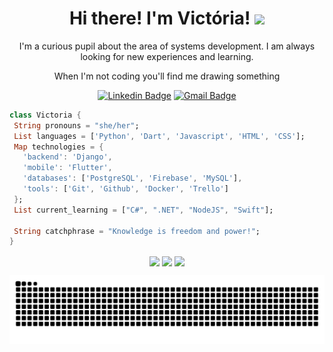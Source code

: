 <h1 align="center">Hi there! I'm Victória! <img src="https://media.giphy.com/media/mGcNjsfWAjY5AEZNw6/giphy.gif" width="50"></h1>

<p align="center">
  I'm a curious pupil about the area of systems development. I am always looking for new experiences and learning.
</p>
<p align="center"> 
  When I'm not coding you'll find me drawing something
</p>

<div align="center">
 
  [![Linkedin Badge](https://img.shields.io/badge/-VictóriaMendes-blue?style=flat-square&logo=Linkedin&logoColor=white&link=https://www.linkedin.com/in/victoria-mendes-c1305/)](https://www.linkedin.com/in/victoria-mendes-c1305/)
 [![Gmail Badge](https://img.shields.io/badge/-victoria.mc1305@gmail.com-c14438?style=flat-square&logo=Gmail&logoColor=white&link=victoria.mc1305@gmail.com)](victoria.mc1305@gmail.com)
  
</div>

 
 
 
 ```dart
class Victoria {
  String pronouns = "she/her";
  List languages = ['Python', 'Dart', 'Javascript', 'HTML', 'CSS'];
  Map technologies = {
    'backend': 'Django',
    'mobile': 'Flutter',
    'databases': ['PostgreSQL', 'Firebase', 'MySQL'],
    'tools': ['Git', 'Github', 'Docker', 'Trello']
  };
  List current_learning = ["C#", ".NET", "NodeJS", "Swift"];

  String catchphrase = "Knowledge is freedom and power!";
}
```

 <div align="center">
  <img height="160em"   align="center" src=https://github-readme-stats.vercel.app/api?username=vmc13&show_icons=true&theme=react&include_all_commits=true&count_private=true"/>
  <img height="160em" align="center" src="https://media2.giphy.com/media/v1.Y2lkPTc5MGI3NjExNTZhMmM5MzkxMzEyYTVlYmQyMTQ5ZGQwZWQ4NDM3OGZkZjhjMGRiMiZjdD1n/ES4Vcv8zWfIt2/giphy.gif">
  <img height="160em"  align="center" src="https://github-readme-stats.vercel.app/api/top-langs/?username=vmc13&layout=compact&langs_count=7&theme=react" />
</div>




<div align="center">
  <a href="https://github.com/vmc13">
</div>
  

  ![Snake animation](https://github.com/vmc13/vmc13/blob/output/github-contribution-grid-snake.svg)
  
